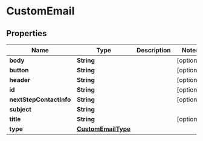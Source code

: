 # CustomEmail

## Properties
Name | Type | Description | Notes
------------ | ------------- | ------------- | -------------
**body** | **String** |  |  [optional]
**button** | **String** |  |  [optional]
**header** | **String** |  |  [optional]
**id** | **String** |  |  [optional]
**nextStepContactInfo** | **String** |  |  [optional]
**subject** | **String** |  | 
**title** | **String** |  |  [optional]
**type** | [**CustomEmailType**](CustomEmailType.md) |  | 
